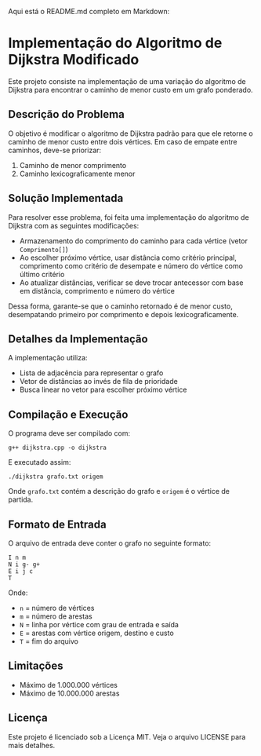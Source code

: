 Aqui está o README.md completo em Markdown:

# Implementação do Algoritmo de Dijkstra Modificado

Este projeto consiste na implementação de uma variação do algoritmo de Dijkstra para encontrar o caminho de menor custo em um grafo ponderado.

## Descrição do Problema

O objetivo é modificar o algoritmo de Dijkstra padrão para que ele retorne o caminho de menor custo entre dois vértices. Em caso de empate entre caminhos, deve-se priorizar:

1. Caminho de menor comprimento
2. Caminho lexicograficamente menor

## Solução Implementada

Para resolver esse problema, foi feita uma implementação do algoritmo de Dijkstra com as seguintes modificações:

- Armazenamento do comprimento do caminho para cada vértice (vetor `Comprimento[]`) 
- Ao escolher próximo vértice, usar distância como critério principal, comprimento como critério de desempate e número do vértice como último critério
- Ao atualizar distâncias, verificar se deve trocar antecessor com base em distância, comprimento e número do vértice

Dessa forma, garante-se que o caminho retornado é de menor custo, desempatando primeiro por comprimento e depois lexicograficamente.

## Detalhes da Implementação

A implementação utiliza:

- Lista de adjacência para representar o grafo 
- Vetor de distâncias ao invés de fila de prioridade
- Busca linear no vetor para escolher próximo vértice

## Compilação e Execução

O programa deve ser compilado com:

```
g++ dijkstra.cpp -o dijkstra
```

E executado assim:

```
./dijkstra grafo.txt origem
```

Onde `grafo.txt` contém a descrição do grafo e `origem` é o vértice de partida.

## Formato de Entrada

O arquivo de entrada deve conter o grafo no seguinte formato:

```
I n m
N i g- g+
E i j c
T
```

Onde:
- `n` = número de vértices
- `m` = número de arestas
- `N` = linha por vértice com grau de entrada e saída
- `E` = arestas com vértice origem, destino e custo
- `T` = fim do arquivo

## Limitações

- Máximo de 1.000.000 vértices
- Máximo de 10.000.000 arestas

## Licença

Este projeto é licenciado sob a Licença MIT. Veja o arquivo LICENSE para mais detalhes.
